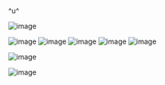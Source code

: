 ^u^

![image](https://github.com/kararrl/kararrl/assets/160807966/1ab03873-c53e-497e-a63c-7e26e6da66dc)





![image](https://github.com/kararrl/kararrl/assets/160807966/69298ed2-4024-4bf5-b2c6-9350faa66c5d) ![image](https://github.com/kararrl/kararrl/assets/160807966/ab9f4386-cbac-4bc9-991e-e336de0aa07d)
 ![image](https://64.media.tumblr.com/410d1886db333831d5c08dd05f4efea9/48c0d948bff47754-bc/s100x200/d45096a73edac766f835857bbce903fc8a2bccbd.gifv) 
![image](https://64.media.tumblr.com/fdc268833ff3772f432091784d9f07b7/48c0d948bff47754-44/s100x200/9aee501cbf6048fa0aa44d624a4fb4334be0d756.gifv)
![image](https://64.media.tumblr.com/2c75d0fbdf8c2a01da49230b5cfb5304/b9bb0c1b67721ebd-89/s100x200/ba4d2c2a562b20af5a12b1e1b3789a0ce2c909a4.gifv)



![image](https://github.com/kararrl/kararrl/assets/160807966/68348f79-57f6-4bf4-ab8e-58cc8fa3d88d)

![image](https://64.media.tumblr.com/c41a05b321df7fc653d70075f3fbda91/bb4d12a5cf53a80c-32/s250x400/2c0cb542261147d970cbb4ba0629373e25a7ad3b.gifv)

<!--
**die4dethklok/die4dethklok** is a ✨ _special_ ✨ repository because its `README.md` (this file) appears on your GitHub profile.

Here are some ideas to get you started:

- 🔭 I’m currently working on ...
- 🌱 I’m currently learning ...
- 👯 I’m looking to collaborate on ...
- 🤔 I’m looking for help with ...
- 💬 Ask me about ...
- 📫 How to reach me: ...
- 😄 Pronouns: ...
- ⚡ Fun fact: ...
-->
